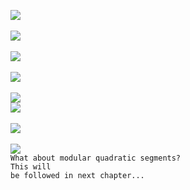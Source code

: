 ![](http://geekresearchlab.net/coursera/crypto1/number-theory-1.jpg)<br><br>
![](http://geekresearchlab.net/coursera/crypto1/number-theory-2.jpg)<br><br>
![](http://geekresearchlab.net/coursera/crypto1/number-theory-3.jpg)<br><br>
![](http://geekresearchlab.net/coursera/crypto1/number-theory-4.jpg)<br><br>
![](http://geekresearchlab.net/coursera/crypto1/number-theory-5.jpg)<br>
![](http://geekresearchlab.net/coursera/crypto1/number-theory-5-1.jpg)<br><br>
![](http://geekresearchlab.net/coursera/crypto1/number-theory-6.jpg)<br><br>
![](http://geekresearchlab.net/coursera/crypto1/number-theory-7.jpg)<br>
<code>What about modular quadratic segments?</code><br>
<code>This will be followed in next chapter...</code>
